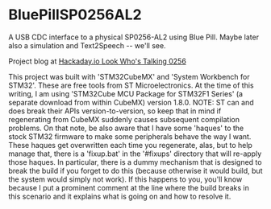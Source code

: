 # BluePillSP0256AL2
A USB CDC interface to a physical SP0256-AL2 using Blue Pill.  Maybe later also a simulation and Text2Speech -- we'll see.

Project blog at [Hackaday.io Look Who's Talking 0256](https://hackaday.io/project/171417-look-whos-talking-0256)

This project was built with 'STM32CubeMX' and 'System Workbench for STM32'.  These are free tools from ST Microelectronics.  At the time of this writing, I am using 'STM32Cube MCU Package for STM32F1 Series' (a separate download from within CubeMX) version 1.8.0.  NOTE: ST can and does break their APIs version-to-version, so keep that in mind if regenerating from CubeMX suddenly causes subsequent compilation problems.  On that note, be also aware that I have some 'haques' to the stock STM32 firmware to make some peripherals behave the way I want.  These haques get overwritten each time you regenerate, alas, but to help manage that, there is a 'fixup.bat' in the '#fixups' directory that will re-apply those haques.  In particular, there is a dummy mechanism that is designed to break the build if you forget to do this (because otherwise it would build, but the system would simply not work).  If this happens to you, you'll know because I put a prominent comment at the line where the build breaks in this scenario and it explains what is going on and how to resolve it.

